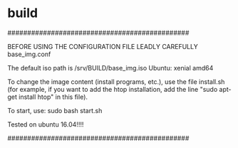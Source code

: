 # build

##############################################

BEFORE USING THE CONFIGURATION FILE LEADLY CAREFULLY base_img.conf



The default iso path is /srv/BUILD/base_img.iso
Ubuntu: xenial amd64


To change the image content (install programs, etc.), use the file install.sh 
(for example, if you want to add the htop installation, add the line
"sudo apt-get install htop" in this file).

To start, use:
    sudo bash start.sh

Tested on ubuntu 16.04!!!!

##############################################